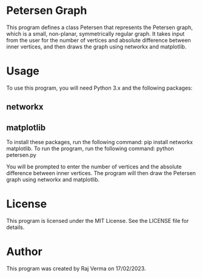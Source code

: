 # Petersen Graph
This program defines a class Petersen that represents the Petersen graph, which is a small, non-planar, symmetrically regular graph. It takes input from the user for the number of vertices and absolute difference between inner vertices, and then draws the graph using networkx and matplotlib.

# Usage
To use this program, you will need Python 3.x and the following packages:
## networkx
## matplotlib

To install these packages, run the following command:
pip install networkx matplotlib.
To run the program, run the following command:
python petersen.py

You will be prompted to enter the number of vertices and the absolute difference between inner vertices. The program will then draw the Petersen graph using networkx and matplotlib.

# License
This program is licensed under the MIT License. See the LICENSE file for details.
# Author
This program was created by Raj Verma on 17/02/2023.
